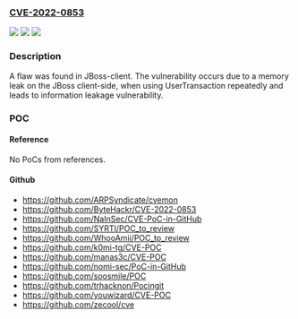 ### [CVE-2022-0853](https://cve.mitre.org/cgi-bin/cvename.cgi?name=CVE-2022-0853)
![](https://img.shields.io/static/v1?label=Product&message=jboss-client&color=blue)
![](https://img.shields.io/static/v1?label=Version&message=%3D%201.7%20&color=brighgreen)
![](https://img.shields.io/static/v1?label=Vulnerability&message=Memory%20Leakage&color=brighgreen)

### Description

A flaw was found in JBoss-client. The vulnerability occurs due to a memory leak on the JBoss client-side, when using UserTransaction repeatedly and leads to information leakage vulnerability.

### POC

#### Reference
No PoCs from references.

#### Github
- https://github.com/ARPSyndicate/cvemon
- https://github.com/ByteHackr/CVE-2022-0853
- https://github.com/NaInSec/CVE-PoC-in-GitHub
- https://github.com/SYRTI/POC_to_review
- https://github.com/WhooAmii/POC_to_review
- https://github.com/k0mi-tg/CVE-POC
- https://github.com/manas3c/CVE-POC
- https://github.com/nomi-sec/PoC-in-GitHub
- https://github.com/soosmile/POC
- https://github.com/trhacknon/Pocingit
- https://github.com/youwizard/CVE-POC
- https://github.com/zecool/cve


